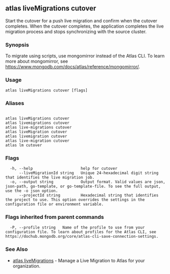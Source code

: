 ## atlas liveMigrations cutover

Start the cutover for a push live migration and confirm when the cutover completes. When the cutover completes, the application completes the live migration process and stops synchronizing with the source cluster.


### Synopsis

To migrate using scripts, use mongomirror instead of the Atlas CLI. To learn more about mongomirror, see https://www.mongodb.com/docs/atlas/reference/mongomirror/.


### Usage
```
atlas liveMigrations cutover [flags]
```

### Aliases
```

atlas liveMigrations cutover
atlas livemigrations cutover
atlas live-migrations cutover
atlas liveMigration cutover
atlas livemigration cutover
atlas live-migration cutover
atlas lm cutover
```



### Flags

```
  -h, --help                     help for cutover
      --liveMigrationId string   Unique 24-hexadecimal digit string that identifies the live migration job.
  -o, --output string            Output format. Valid values are json, json-path, go-template, or go-template-file. To see the full output, use the -o json option.
      --projectId string         Hexadecimal string that identifies the project to use. This option overrides the settings in the configuration file or environment variable.

```


### Flags inherited from parent commands

```
  -P, --profile string   Name of the profile to use from your configuration file. To learn about profiles for the Atlas CLI, see https://dochub.mongodb.org/core/atlas-cli-save-connection-settings.

```

### See Also


* [atlas liveMigrations](atlas_liveMigrations.md)	- Manage a Live Migration to Atlas for your organization.



